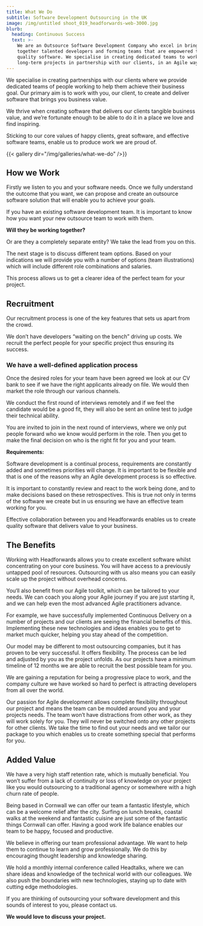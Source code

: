 ```yaml
---
title: What We Do
subtitle: Software Development Outsourcing in the UK
image: /img/untitled shoot_019_headforwards-web-3000.jpg
blurb:
  heading: Continuous Success
  text: >-
    We are an Outsource Software Development Company who excel in bringing
    together talented developers and forming teams that are empowered to deliver
    quality software. We specialise in creating dedicated teams to work on
    long-term projects in partnership with our clients, in an Agile way.
---
```

We specialise in creating partnerships with our clients where we provide dedicated teams of people working to help them achieve their business goal. Our primary aim is to work with you, our client, to create and deliver software that brings you business value.

We thrive when creating software that delivers our clients tangible business value, and we’re fortunate enough to be able to do it in a place we love and find inspiring.

Sticking to our core values of happy clients, great software, and effective software teams, enable us to produce work we are proud of.

{{< gallery dir="/img/galleries/what-we-do" />}}

## How we Work

Firstly we listen to you and your software needs. Once we fully understand the outcome that you want, we can propose and create an outsource software solution that will enable you to achieve your goals.

If you have an existing software development team. It is important to know how you want your new outsource team to work with them.

**Will they be working together?**

Or are they a completely separate entity? We take the lead from you on this.

The next stage is to discuss different team options. Based on your indications we will provide you with a number of options (team illustrations) which will include different role combinations and salaries.

This process allows us to get a clearer idea of the perfect team for your project.

## Recruitment

Our recruitment process is one of the key features that sets us apart from the crowd.

We don’t have developers “waiting on the bench” driving up costs. We recruit the perfect people for your specific project thus ensuring its success.

### We have a well-defined application process

Once the desired roles for your team have been agreed we look at our CV bank to see if we have the right applicants already on file. We would then market the role through our various channels.

We conduct the first round of interviews remotely and if we feel the candidate would be a good fit, they will also be sent an online test to judge their technical ability.

You are invited to join in the next round of interviews, where we only put people forward who we know would perform in the role. Then you get to make the final decision on who is the right fit for you and your team.

**Requirements:**

Software development is a continual process, requirements are constantly added and sometimes priorities will change. It is important to be flexible and that is one of the reasons why an Agile development process is so effective.

It is important to constantly review and react to the work being done, and to make decisions based on these retrospectives. This is true not only in terms of the software we create but in us ensuring we have an effective team working for you.

Effective collaboration between you and Headforwards enables us to create quality software that delivers value to your business.

## The Benefits

Working with Headforwards allows you to create excellent software whilst concentrating on your core business. You will have access to a previously untapped pool of resources. Outsourcing with us also means you can easily scale up the project without overhead concerns.

You‘ll also benefit from our Agile toolkit, which can be tailored to your needs. We can coach you along your Agile journey if you are just starting it, and we can help even the most advanced Agile practitioners advance.

For example, we have successfully implemented Continuous Delivery on a number of projects and our clients are seeing the financial benefits of this. Implementing these new technologies and ideas enables you to get to market much quicker, helping you stay ahead of the competition.

Our model may be different to most outsourcing companies, but it has proven to be very successful. It offers flexibility. The process can be led and adjusted by you as the project unfolds. As our projects have a minimum timeline of 12 months we are able to recruit the best possible team for you.

We are gaining a reputation for being a progressive place to work, and the company culture we have worked so hard to perfect is attracting developers from all over the world.

Our passion for Agile development allows complete flexibility throughout our project and means the team can be moulded around you and your projects needs. The team won’t have distractions from other work, as they will work solely for you. They will never be switched onto any other projects for other clients. We take the time to find out your needs and we tailor our package to you which enables us to create something special that performs for you.

## Added Value

We have a very high staff retention rate, which is mutually beneficial. You won’t suffer from a lack of continuity or loss of knowledge on your project like you would outsourcing to a traditional agency or somewhere with a high churn rate of people.

Being based in Cornwall we can offer our team a fantastic lifestyle, which can be a welcome relief after the city. Surfing on lunch breaks, coastal walks at the weekend and fantastic cuisine are just some of the fantastic things Cornwall can offer. Having a good work life balance enables our team to be happy, focused and productive.

We believe in offering our team professional advantage. We want to help them to continue to learn and grow professionally. We do this by encouraging thought leadership and knowledge sharing.

We hold a monthly internal conference called Headtalks, where we can share ideas and knowledge of the technical world with our colleagues. We also push the boundaries with new technologies, staying up to date with cutting edge methodologies.

If you are thinking of outsourcing your software development and this sounds of interest to you, please contact us.

**We would love to discuss your project.**
